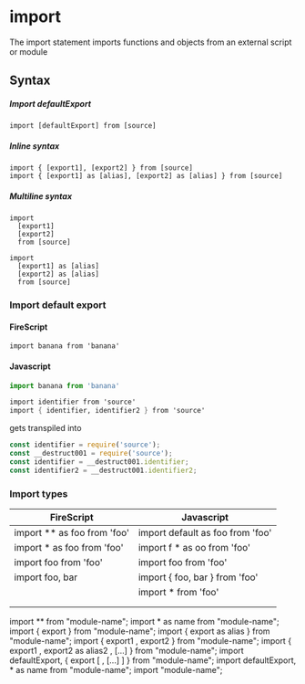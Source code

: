 import
======

The import statement imports functions and objects from an external script or module

Syntax
------

##### Import defaultExport

```
import [defaultExport] from [source]
```

##### Inline syntax

```
import { [export1], [export2] } from [source]
import { [export1] as [alias], [export2] as [alias] } from [source]
```

##### Multiline syntax

```
import
  [export1]
  [export2]
  from [source]

import
  [export1] as [alias]
  [export2] as [alias]
  from [source]
```

### Import default export

#### FireScript

```fire
import banana from 'banana'
```

#### Javascript

```js
import banana from 'banana'
```


```fs
import identifier from 'source'
import { identifier, identifier2 } from 'source'
```

gets transpiled into

```js
const identifier = require('source');
const __destruct001 = require('source');
const identifier = __destruct001.identifier;
const identifier2 = __destruct001.identifier2;
```

### Import types

| FireScript                  | Javascript                       |
| --------------------------- | -------------------------------- |
| import ** as foo from 'foo' | import default as foo from 'foo' |
| import * as foo from 'foo'  | import f * as oo from 'foo'      |
| import foo from 'foo'       | import foo from 'foo'            |
| import foo, bar             | import { foo, bar } from 'foo'   |
|                             | import * from 'foo'              |
|                             |                                  |
|                             |                                  |

import ** from "module-name";
import * as name from "module-name";
import { export } from "module-name";
import { export as alias } from "module-name";
import { export1 , export2 } from "module-name";
import { export1 , export2 as alias2 , [...] } from "module-name";
import defaultExport, { export [ , [...] ] } from "module-name";
import defaultExport, * as name from "module-name";
import "module-name";
